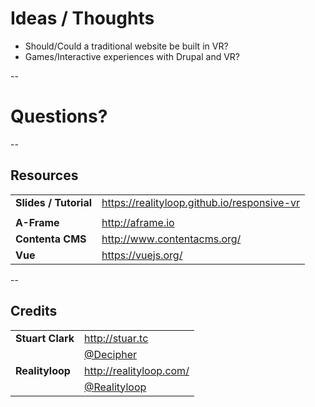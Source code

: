 # Ideas / Thoughts

- Should/Could a traditional website be built in VR? <!-- .element: class="fragment" -->
- Games/Interactive experiences with Drupal and VR? <!-- .element: class="fragment" -->


--


# Questions?


--


## Resources

|                       |                                             |
| ---                   | ---                                         |
| **Slides / Tutorial** | https://realityloop.github.io/responsive-vr |
|                       |                                             |
| **A-Frame**           | http://aframe.io                            |
| **Contenta CMS**      | http://www.contentacms.org/                 |
| **Vue**               | https://vuejs.org/                          |


--


## Credits

|                       |                                                 |
| ---                   | ---                                             |
| **Stuart Clark**      | http://stuar.tc                                 |
|                       | [@Decipher](https://twitter.com/Decipher)       |
| **Realityloop**       | http://realityloop.com/                         |
|                       | [@Realityloop](https://twitter.com/Realityloop) |
